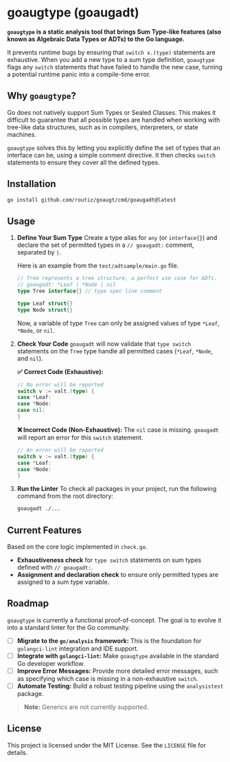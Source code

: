 # goaugtype (goaugadt)

[](https://www.google.com/search?q=https://pkg.go.dev/github.com/routiz/goaugt)
[](https://www.google.com/search?q=https://goreportcard.com/report/github.com/routiz/goaugt)
[](https://opensource.org/licenses/MIT)

**`goaugtype` is a static analysis tool that brings Sum Type-like features (also known as Algebraic Data Types or ADTs) to the Go language.**

It prevents runtime bugs by ensuring that `switch x.(type)` statements are exhaustive. When you add a new type to a sum type definition, `goaugtype` flags any `switch` statements that have failed to handle the new case, turning a potential runtime panic into a compile-time error.

## Why `goaugtype`?

Go does not natively support Sum Types or Sealed Classes. This makes it difficult to guarantee that all possible types are handled when working with tree-like data structures, such as in compilers, interpreters, or state machines.

`goaugtype` solves this by letting you explicitly define the set of types that an interface can be, using a simple comment directive. It then checks `switch` statements to ensure they cover all the defined types.

## Installation

```bash
go install github.com/routiz/goaugt/cmd/goaugadt@latest
```

## Usage

1.  **Define Your Sum Type**
    Create a type alias for `any` (or `interface{}`) and declare the set of permitted types in a `// goaugadt:` comment, separated by `|`.

    Here is an example from the `test/adtsample/main.go` file.

    ```go
    // Tree represents a tree structure, a perfect use case for ADTs.
    // goaugadt: *Leaf | *Node | nil
    type Tree interface{} // type spec line comment

    type Leaf struct{}
    type Node struct{}
    ```

    Now, a variable of type `Tree` can only be assigned values of type `*Leaf`, `*Node`, or `nil`.

2.  **Check Your Code**
    `goaugadt` will now validate that `type switch` statements on the `Tree` type handle all permitted cases (`*Leaf`, `*Node`, and `nil`).

    **✅ Correct Code (Exhaustive):**

    ```go
    // No error will be reported
    switch v := valt.(type) {
    case *Leaf:
    case *Node:
    case nil:
    }
    ```

    **❌ Incorrect Code (Non-Exhaustive):**
    The `nil` case is missing. `goaugadt` will report an error for this `switch` statement.

    ```go
    // An error will be reported
    switch v := valt.(type) {
    case *Leaf:
    case *Node:
    }
    ```

3.  **Run the Linter**
    To check all packages in your project, run the following command from the root directory:

    ```bash
    goaugadt ./...
    ```

## Current Features

Based on the core logic implemented in `check.go`.

  * **Exhaustiveness check** for `type switch` statements on sum types defined with `// goaugadt:`.
  * **Assignment and declaration check** to ensure only permitted types are assigned to a sum type variable.

## Roadmap

`goaugtype` is currently a functional proof-of-concept. The goal is to evolve it into a standard linter for the Go community.

  - [ ] **Migrate to the `go/analysis` framework:** This is the foundation for `golangci-lint` integration and IDE support.
  - [ ] **Integrate with `golangci-lint`:** Make `goaugtype` available in the standard Go developer workflow.
  - [ ] **Improve Error Messages:** Provide more detailed error messages, such as specifying which case is missing in a non-exhaustive `switch`.
  - [ ] **Automate Testing:** Build a robust testing pipeline using the `analysistest` package.

> **Note:** Generics are not currently supported.

## License

This project is licensed under the MIT License. See the `LICENSE` file for details.
